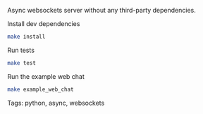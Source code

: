 Async websockets server without any third-party dependencies. 


Install dev dependencies
```sh
make install
```

Run tests
```sh
make test
```

Run the example web chat
```sh
make example_web_chat
```


Tags: python, async, websockets
